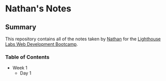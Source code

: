 # Nathan's Notes

## Summary 

This repository contains all of the notes taken by [Nathan](https://github.com/nathantmckenzie/) for the [Lighthouse Labs Web Development Bootcamp](https://www.lighthouselabs.ca/).

### Table of Contents
* Week 1
  * Day 1